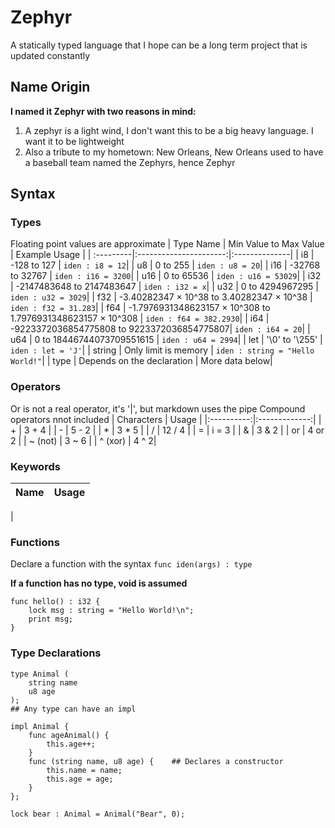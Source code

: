 # Zephyr
A statically typed language that I hope can be a long term project that is updated constantly

## Name Origin
**I named it Zephyr with two reasons in mind:**
1. A zephyr is a light wind, I don't want this to be a big heavy language. I want it to be lightweight
2. Also a tribute to my hometown: New Orleans, New Orleans used to have a baseball team named the Zephyrs, hence Zephyr

## Syntax
### Types
Floating point values are approximate
| Type Name | Min Value to Max Value | Example Usage |
| :---------|:----------------------:|:--------------|
| i8        | -128 to 127            | ```iden : i8 = 12```|
| u8        | 0 to 255               | ```iden : u8 = 20```|
| i16       | -32768 to 32767        | ```iden : i16 = 3200```|
| u16       | 0 to 65536             | ```iden : u16 = 53029```|
| i32       | -2147483648 to 2147483647 | ```iden : i32 = x```|
| u32       | 0 to 4294967295        | ```iden : u32 = 3029```|
| f32       | -3.40282347 × 10^38 to 3.40282347 × 10^38 | ```iden : f32 = 31.283```|
| f64       | -1.7976931348623157 × 10^308 to 1.7976931348623157 × 10^308 | ```iden : f64 = 382.2930```|
| i64       | -9223372036854775808 to 9223372036854775807| ```iden : i64 = 20```|
| u64       | 0 to 18446744073709551615 | ```iden : u64 = 2994```|
| let      | '\0' to '\255' | ```iden : let = 'J'```|
| string | Only limit is memory | ```iden : string = "Hello World!"```|
| type | Depends on the declaration | More data below|

### Operators
Or is not a real operator, it's '|', but markdown uses the pipe
Compound operators nnot included
| Characters |     Usage     |
|:----------:|:-------------:|
| + | 3 + 4 |
| - | 5 - 2 |
| * | 3 * 5 |
| / | 12 / 4 |
| = | i = 3 |
| & | 3 & 2 |
| or | 4 or 2 |
| ~ (not) | 3 ~ 6 |
| ^ (xor) | 4 ^ 2|

### Keywords
| Name     |         Usage         |
| :--------|:---------------------:|
|

### Functions
Declare a function with the syntax ```func iden(args) : type```

**If a function has no type, void is assumed**

```
func hello() : i32 {
    lock msg : string = "Hello World!\n";
    print msg;
}
```

### Type Declarations
```
type Animal (
    string name
    u8 age
);
## Any type can have an impl

impl Animal {
    func ageAnimal() {
        this.age++;
    }
    func (string name, u8 age) {    ## Declares a constructor
        this.name = name;
        this.age = age;
    }
};

lock bear : Animal = Animal("Bear", 0);
```

